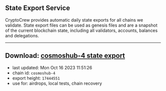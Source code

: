 ## State Export Service
CryptoCrew provides automatic daily state exports for all chains we validate. State export files can be used as genesis files and are a snapshot of the current blockchain state, including all validators, accounts, balances and delegations.

---
**Download: [cosmoshub-4 state export](https://dl.ccvalidators.com/SERVICE/cosmoshub/cosmoshub-4_export_17444551.json)**
---

- last updated: Mon Oct 16 2023 11:51:26
- chain id: `cosmoshub-4`
- export height: `17444551`
- use for: airdrops, local tests, chain recovery
